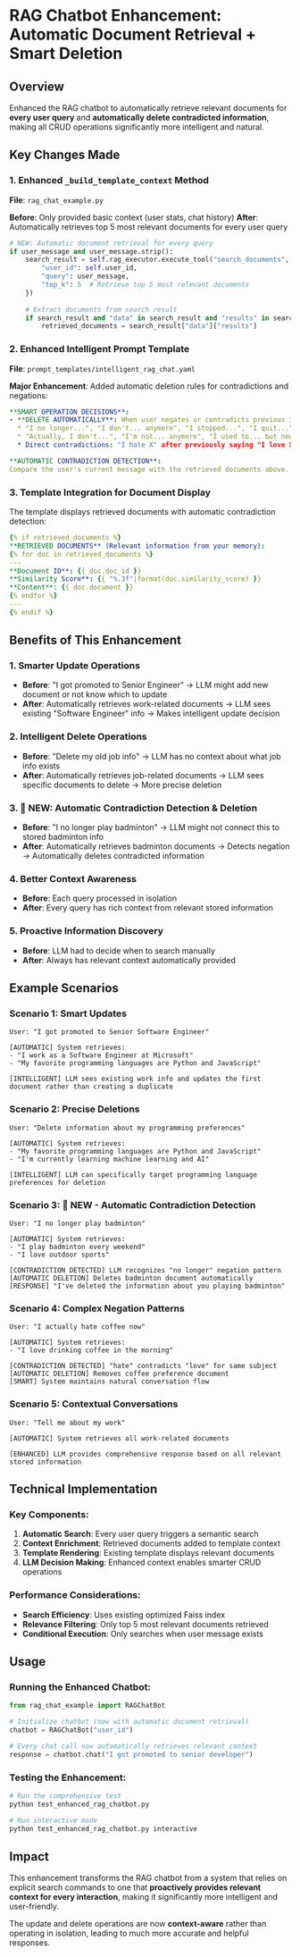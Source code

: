# RAG Chatbot Enhancement: Automatic Document Retrieval + Smart Deletion

## Overview
Enhanced the RAG chatbot to automatically retrieve relevant documents for **every user query** and **automatically delete contradicted information**, making all CRUD operations significantly more intelligent and natural.

## Key Changes Made

### 1. Enhanced `_build_template_context` Method
**File**: `rag_chat_example.py`

**Before**: Only provided basic context (user stats, chat history)
**After**: Automatically retrieves top 5 most relevant documents for every user query

```python
# NEW: Automatic document retrieval for every query
if user_message and user_message.strip():
    search_result = self.rag_executor.execute_tool("search_documents", {
        "user_id": self.user_id,
        "query": user_message,
        "top_k": 5  # Retrieve top 5 most relevant documents
    })
    
    # Extract documents from search result
    if search_result and "data" in search_result and "results" in search_result["data"]:
        retrieved_documents = search_result["data"]["results"]
```

### 2. Enhanced Intelligent Prompt Template
**File**: `prompt_templates/intelligent_rag_chat.yaml`

**Major Enhancement**: Added automatic deletion rules for contradictions and negations:

```yaml
**SMART OPERATION DECISIONS**:
- **DELETE AUTOMATICALLY**: When user negates or contradicts previous information:
  * "I no longer...", "I don't... anymore", "I stopped...", "I quit..."
  * "Actually, I don't...", "I'm not... anymore", "I used to... but now..."
  * Direct contradictions: "I hate X" after previously saying "I love X"

**AUTOMATIC CONTRADICTION DETECTION**: 
Compare the user's current message with the retrieved documents above. If the user is negating, stopping, or contradicting any stored information, AUTOMATICALLY DELETE the contradicted documents.
```

### 3. Template Integration for Document Display
The template displays retrieved documents with automatic contradiction detection:

```yaml
{% if retrieved_documents %}
**RETRIEVED DOCUMENTS** (Relevant information from your memory):
{% for doc in retrieved_documents %}
---
**Document ID**: {{ doc.doc_id }}
**Similarity Score**: {{ "%.3f"|format(doc.similarity_score) }}
**Content**: {{ doc.document }}
{% endfor %}
---
{% endif %}
```

## Benefits of This Enhancement

### 1. **Smarter Update Operations**
- **Before**: "I got promoted to Senior Engineer" → LLM might add new document or not know which to update
- **After**: Automatically retrieves work-related documents → LLM sees existing "Software Engineer" info → Makes intelligent update decision

### 2. **Intelligent Delete Operations**  
- **Before**: "Delete my old job info" → LLM has no context about what job info exists
- **After**: Automatically retrieves job-related documents → LLM sees specific documents to delete → More precise deletion

### 3. **🚀 NEW: Automatic Contradiction Detection & Deletion**
- **Before**: "I no longer play badminton" → LLM might not connect this to stored badminton info
- **After**: Automatically retrieves badminton documents → Detects negation → Automatically deletes contradicted information

### 4. **Better Context Awareness**
- **Before**: Each query processed in isolation
- **After**: Every query has rich context from relevant stored information

### 5. **Proactive Information Discovery**
- **Before**: LLM had to decide when to search manually
- **After**: Always has relevant context automatically provided

## Example Scenarios

### Scenario 1: Smart Updates
```
User: "I got promoted to Senior Software Engineer"

[AUTOMATIC] System retrieves: 
- "I work as a Software Engineer at Microsoft"
- "My favorite programming languages are Python and JavaScript"

[INTELLIGENT] LLM sees existing work info and updates the first document rather than creating a duplicate
```

### Scenario 2: Precise Deletions
```
User: "Delete information about my programming preferences"

[AUTOMATIC] System retrieves:
- "My favorite programming languages are Python and JavaScript" 
- "I'm currently learning machine learning and AI"

[INTELLIGENT] LLM can specifically target programming language preferences for deletion
```

### Scenario 3: 🚀 NEW - Automatic Contradiction Detection
```
User: "I no longer play badminton"

[AUTOMATIC] System retrieves:
- "I play badminton every weekend"
- "I love outdoor sports"

[CONTRADICTION DETECTED] LLM recognizes "no longer" negation pattern
[AUTOMATIC DELETION] Deletes badminton document automatically
[RESPONSE] "I've deleted the information about you playing badminton"
```

### Scenario 4: Complex Negation Patterns
```
User: "I actually hate coffee now"

[AUTOMATIC] System retrieves:
- "I love drinking coffee in the morning"

[CONTRADICTION DETECTED] "hate" contradicts "love" for same subject
[AUTOMATIC DELETION] Removes coffee preference document
[SMART] System maintains natural conversation flow
```

### Scenario 5: Contextual Conversations
```
User: "Tell me about my work"

[AUTOMATIC] System retrieves all work-related documents

[ENHANCED] LLM provides comprehensive response based on all relevant stored information
```

## Technical Implementation

### Key Components:
1. **Automatic Search**: Every user query triggers a semantic search
2. **Context Enrichment**: Retrieved documents added to template context
3. **Template Rendering**: Existing template displays relevant documents
4. **LLM Decision Making**: Enhanced context enables smarter CRUD operations

### Performance Considerations:
- **Search Efficiency**: Uses existing optimized Faiss index
- **Relevance Filtering**: Only top 5 most relevant documents retrieved
- **Conditional Execution**: Only searches when user message exists

## Usage

### Running the Enhanced Chatbot:
```python
from rag_chat_example import RAGChatBot

# Initialize chatbot (now with automatic document retrieval)
chatbot = RAGChatBot("user_id")

# Every chat call now automatically retrieves relevant context
response = chatbot.chat("I got promoted to senior developer")
```

### Testing the Enhancement:
```bash
# Run the comprehensive test
python test_enhanced_rag_chatbot.py

# Run interactive mode
python test_enhanced_rag_chatbot.py interactive
```

## Impact

This enhancement transforms the RAG chatbot from a system that relies on explicit search commands to one that **proactively provides relevant context for every interaction**, making it significantly more intelligent and user-friendly.

The update and delete operations are now **context-aware** rather than operating in isolation, leading to much more accurate and helpful responses.